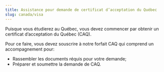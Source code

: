 ```yaml
---
title: Assistance pour demande de certificat d’acceptation du Québec
slug: canada/visa
---
```

Puisque vous étudierez au Québec, vous devez commencer par obtenir un certificat d’acceptation du Québec (CAQ).

Pour ce faire, vous devez souscrire à notre forfait CAQ qui comprend un accompagnement pour:
- Rassembler les documents réquis pour votre demande;
- Préparer et soumettre la demande de CAQ.
